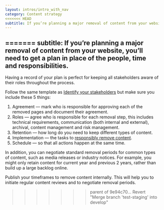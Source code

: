 ```yaml
---
layout: intros/intro_with_nav
category: Content strategy
<<<<<<< HEAD
subtitle: If you’re planning a major removal of content from your website, you’ll need to get a plan in place of the people, time and responsibilities. You won’t need to do this step for minor updates.
---
```

=======
subtitle: If you’re planning a major removal of content from your website, you’ll need to get a plan in place of the people, time and responsibilities.
---

Having a record of your plan is perfect for keeping all stakeholders aware of their roles throughout the process.

Follow the same template as [Identify your stakeholders](../identify-stakeholders/) but make sure you include these 5 things:

1. Agreement — mark who is responsible for approving each of the removed pages and document their agreement.
2. Roles — agree who is responsible for each removal step, this includes technical requirements, communication (both internal and external), archival, content management and risk management.
3. Retention — how long do you need to keep different types of content.
4. Implementation — the tasks to [responsibly remove content](../remove-content-from-web/).
5. Schedule — so that all actions happen at the same time.

In addition, you can negotiate standard removal periods for common types of content, such as media releases or industry notices. For example, you might only retain content for current year and previous 2 years, rather than build up a large backlog online.

Publish your timeframes to remove content internally. This will help you to initiate regular content reviews and to negotiate removal periods.
>>>>>>> parent of 9e94c70... Revert "Merge branch 'test-staging' into develop"
